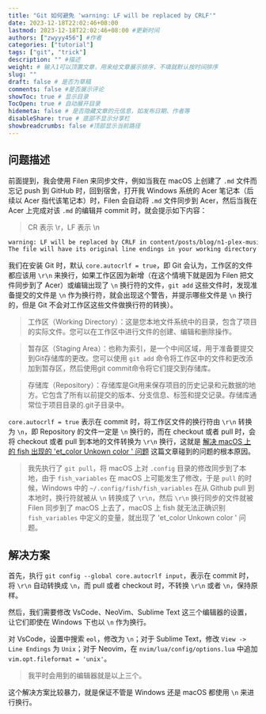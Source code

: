 ```yaml
---
title: "Git 如何避免 'warning: LF will be replaced by CRLF'"
date: 2023-12-18T22:02:46+08:00
lastmod: 2023-12-18T22:02:46+08:00 #更新时间
authors: ["zwyyy456"] #作者
categories: ["tutorial"]
tags: ["git", "trick"]
description: "" #描述
weight: # 输入1可以顶置文章，用来给文章展示排序，不填就默认按时间排序
slug: ""
draft: false # 是否为草稿
comments: false #是否展示评论
showToc: true # 显示目录
TocOpen: true # 自动展开目录
hidemeta: false # 是否隐藏文章的元信息，如发布日期、作者等
disableShare: true # 底部不显示分享栏
showbreadcrumbs: false #顶部显示当前路径
---
```

## 问题描述

前面提到，我会使用 Filen 来同步文件，例如当我在 macOS 上创建了 `.md` 文件而忘记 push 到 GitHub 时，回到宿舍，打开我 Windows 系统的 Acer 笔记本（后续以 Acer 指代该笔记本）时，Filen 会自动将 `.md` 文件同步到 Acer，然后当我在 Acer 上完成对该 `.md` 的编辑并 commit 时，就会提示如下内容：

> CR 表示 \r，LF 表示 \n

```txt
warning: LF will be replaced by CRLF in content/posts/blog/n1-plex-music.zh.md.
The file will have its original line endings in your working directory
```

我们在安装 Git 时，默认 `core.autocrlf = true`，即 Git 会认为，工作区的文件都应该用 `\r\n` 来换行，如果工作区因为新增（在这个情境下就是因为 Filen 把文件同步到了 Acer）或编辑出现了 `\n` 换行符的文件，`git add` 这些文件时，发现准备提交的文件是 `\n` 作为换行符，就会出现这个警告，并提示哪些文件是 `\n` 换行的，但是 Git 不会对工作区这些文件做换行符的转换）。

> 工作区（Working Directory）：这是您本地文件系统中的目录，包含了项目的实际文件。您可以在工作区中进行文件的创建、编辑和删除操作。

> 暂存区（Staging Area）：也称为索引，是一个中间区域，用于准备要提交到Git存储库的更改。您可以使用 `git add` 命令将工作区中的文件和更改添加到暂存区，然后使用git commit命令将它们提交到存储库。

> 存储库（Repository）：存储库是Git用来保存项目的历史记录和元数据的地方。它包含了所有以前提交的版本、分支信息、标签和提交记录。存储库通常位于项目目录的.git子目录中。

`core.autocrlf = true` 表示在 commit 时，将工作区文件的换行符由 `\r\n` 转换为 `\n`，即 Repository 的文件一定是 `\n` 换行的，而在 checkout 或者 pull 时，会将 checkout 或者 pull 到本地的文件转换为 `\r\n` 换行，这就是 [解决 macOS 上的 fish 出现的 'et_color Unkown color ' 问题](https://blog.zwyyy456.tech) 这篇文章碰到的问题的根本原因。

> 我先执行了 `git pull`，将 macOS 上对 `.config` 目录的修改同步到了本地，由于 `fish_variables` 在 macOS 上可能发生了修改，于是 `pull` 的时候，Windows 中的 `~/.config/fish/fish_variables` 在从 Github pull 到本地时，换行符就被从 `\n` 转换成了 `\r\n`，然后 `\r\n` 换行同步的文件就被 Filen 同步到了 macOS 上去了，macOS 上 fish 就无法正确识别 `fish_variables` 中定义的变量，就出现了 'et_color Unkown color ' 问题。

## 解决方案

首先，执行 `git config --global core.autocrlf input`，表示在 commit 时，将 `\r\n` 自动转换成 `\n`，而 pull 或者 checkout 时，不转换 `\r\n` 或者 `\n`，保持原样。

然后，我们需要修改 VsCode、NeoVim、Sublime Text 这三个编辑器的设置，让它们即使在 Windows 下也以 `\n` 作为换行。

对 VsCode，设置中搜索 `eol`，修改为 `\n`；对于 Sublime Text，修改 `View -> Line Endings` 为 `Unix`；对于 Neovim，在 `nvim/lua/config/options.lua` 中追加 `vim.opt.fileformat = 'unix'`。

> 我平时会用到的编辑器就是以上三个。

这个解决方案比较暴力，就是保证不管是 Windows 还是 macOS 都使用 `\n` 来进行换行。



